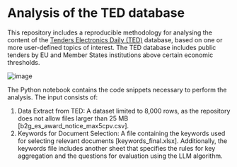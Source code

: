 # Analysis of the TED database 

This repository includes a reproducible methodology for analysing the content of the [Tenders Electronics Daily (TED)](https://ted.europa.eu/en/) database, based on one or more user-defined topics of interest. The TED database includes public tenders by EU and Member States institutions above certain economic thresholds.

![image](https://github.com/eurogeoss/TED-analysis/assets/14758434/9d1fb1d3-3b27-4920-b7a2-6b5db431e44f)

The Python notebook contains the code snippets necessary to perform the analysis. The input consists of:

1) Data Extract from TED: A dataset limited to 8,000 rows, as the repository does not allow files larger than 25 MB [b2g_es_award_notice_max5cpv.csv].
2) Keywords for Document Selection: A file containing the keywords used for selecting relevant documents [keywords_final.xlsx].
Additionally, the keywords file includes another sheet that specifies the rules for key aggregation and the questions for evaluation using the LLM algorithm.

